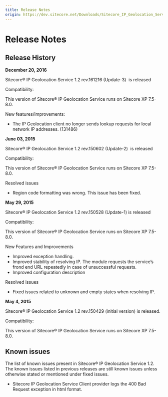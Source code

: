 ```yaml
---
title: Release Notes
origin: https://dev.sitecore.net/Downloads/Sitecore_IP_Geolocation_Service_Client/12/Sitecore_IP_Geolocation_Service_Client_12_for_Sitecore_XP_80/Release_Notes
---
```


# Release Notes

## Release History

**December 20, 2016**

Sitecore® IP Geolocation Service 1.2 rev.161216 (Update-3)  is released

Compatibility:

This version of Sitecore® IP Geolocation Service runs on Sitecore XP 7.5-8.0.

New features/improvements:

-   The IP Geolocation client no longer sends lookup requests for local network IP addresses. (131486)

**June 03, 2015**

Sitecore® IP Geolocation Service 1.2 rev.150602 (Update-2)  is released

Compatibility:

This version of Sitecore® IP Geolocation Service runs on Sitecore XP 7.5-8.0.

Resolved issues

-   Region code formatting was wrong. This issue has been fixed.

**May 29, 2015**

Sitecore® IP Geolocation Service 1.2 rev.150528 (Update-1) is released

Compatibility:

This version of Sitecore® IP Geolocation Service runs on Sitecore XP 7.5-8.0.

New Features and Improvements

-   Improved exception handling. 
-   Improved stability of resolving IP. The module requests the service’s frond end URL repeatedly in case of unsuccessful requests. 
-   Improved configuration description

Resolved issues

-   Fixed issues related to unknown and empty states when resolving IP.

**May 4, 2015**

Sitecore® IP Geolocation Service 1.2 rev.150429 (initial version) is released.

Compatibility:

This version of Sitecore® IP Geolocation Service runs on Sitecore XP 7.5-8.0.

## Known issues

The list of known issues present in Sitecore® IP Geolocation Service 1.2. The known issues listed in previous releases are still known issues unless otherwise stated or mentioned under fixed issues.

-   Sitecore IP Geolocation Service Client provider logs the 400 Bad Request exception in html format.